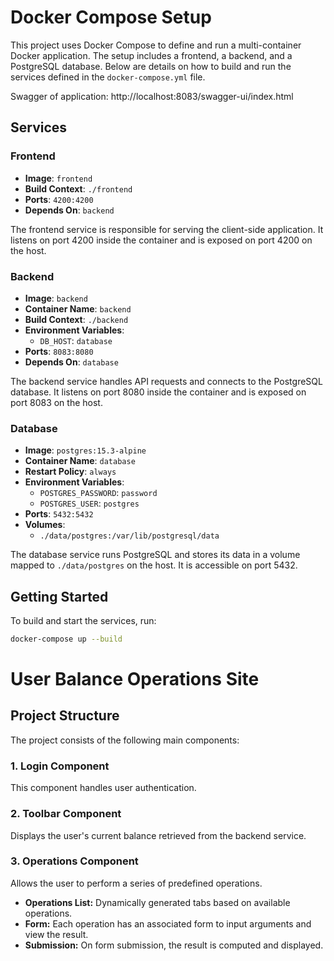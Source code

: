 # Docker Compose Setup

This project uses Docker Compose to define and run a multi-container Docker application. The setup includes a frontend, a backend, and a PostgreSQL database. Below are details on how to build and run the services defined in the `docker-compose.yml` file.

Swagger of application: http://localhost:8083/swagger-ui/index.html

## Services

### Frontend

- **Image**: `frontend`
- **Build Context**: `./frontend`
- **Ports**: `4200:4200`
- **Depends On**: `backend`

The frontend service is responsible for serving the client-side application. It listens on port 4200 inside the container and is exposed on port 4200 on the host.

### Backend

- **Image**: `backend`
- **Container Name**: `backend`
- **Build Context**: `./backend`
- **Environment Variables**:
  - `DB_HOST`: `database`
- **Ports**: `8083:8080`
- **Depends On**: `database`

The backend service handles API requests and connects to the PostgreSQL database. It listens on port 8080 inside the container and is exposed on port 8083 on the host.

### Database

- **Image**: `postgres:15.3-alpine`
- **Container Name**: `database`
- **Restart Policy**: `always`
- **Environment Variables**:
  - `POSTGRES_PASSWORD`: `password`
  - `POSTGRES_USER`: `postgres`
- **Ports**: `5432:5432`
- **Volumes**:
  - `./data/postgres:/var/lib/postgresql/data`

The database service runs PostgreSQL and stores its data in a volume mapped to `./data/postgres` on the host. It is accessible on port 5432.

## Getting Started

To build and start the services, run:

```bash
docker-compose up --build
```

# User Balance Operations Site

## Project Structure

The project consists of the following main components:

### 1. **Login Component**

This component handles user authentication.

### 2. **Toolbar Component**

Displays the user's current balance retrieved from the backend service.

### 3. **Operations Component**

Allows the user to perform a series of predefined operations.

- **Operations List:** Dynamically generated tabs based on available operations.
- **Form:** Each operation has an associated form to input arguments and view the result.
- **Submission:** On form submission, the result is computed and displayed.

